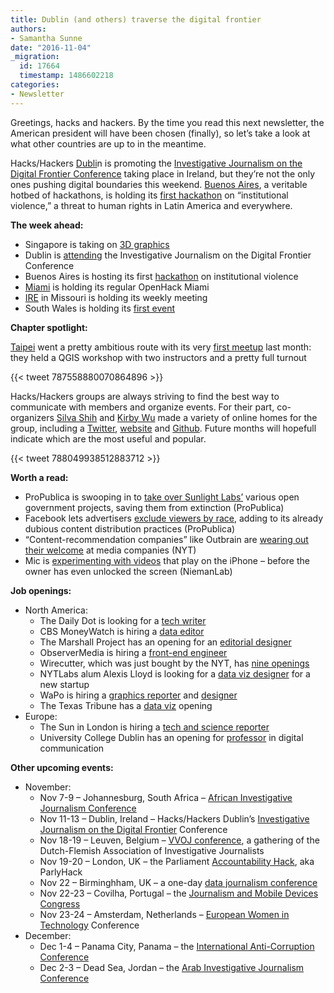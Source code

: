 ```yaml
---
title: Dublin (and others) traverse the digital frontier
authors:
- Samantha Sunne
date: "2016-11-04"
_migration:
  id: 17664
  timestamp: 1486602218
categories:
- Newsletter
---
```


Greetings, hacks and hackers. By the time you read this next newsletter, the American president will have been chosen (finally), so let&#8217;s take a look at what other countries are up to in the meantime.

Hacks/Hackers [Dubli][1]n is promoting the [Investigative Journalism on the Digital Frontier Conference][2] taking place in Ireland, but they&#8217;re not the only ones pushing digital boundaries this weekend. [Buenos Aires][3], a veritable hotbed of hackathons, is holding its [first hackathon][4] on &#8220;institutional violence,&#8221; a threat to human rights in Latin America and everywhere.

**The week ahead:**

  * Singapore is taking on [3D graphics][5]
  * Dublin is [attending][2] the Investigative Journalism on the Digital Frontier Conference
  * Buenos Aires is hosting its first [hackathon][4] on institutional violence
  * [Miami][6] is holding its regular OpenHack Miami
  * [IRE][7] in Missouri is holding its weekly meeting
  * South Wales is holding its [first event][8]

**Chapter spotlight:**

[Taipei][9] went a pretty ambitious route with its very [first meetup][10] last month: they held a QGIS workshop with two instructors and a pretty full turnout

{{< tweet 787558880070864896 >}}

Hacks/Hackers groups are always striving to find the best way to communicate with members and organize events. For their part, co-organizers [Silva Shih][11] and [Kirby Wu][12] made a variety of online homes for the group, including a [Twitter][13], [website][9] and [Github][14]. Future months will hopefull indicate which are the most useful and popular.

{{< tweet 788049938512883712 >}}

**Worth a read:**

  * ProPublica is swooping in to [take over Sunlight Labs&#8217;][15] various open government projects, saving them from extinction (ProPublica)
  * Facebook lets advertisers [exclude viewers by race][16], adding to its already dubious content distribution practices (ProPublica)
  * &#8220;Content-recommendation companies&#8221; like Outbrain are [wearing out their welcome][17] at media companies (NYT)
  * Mic is [experimenting with videos][18] that play on the iPhone &#8211; before the owner has even unlocked the screen (NiemanLab)

**Job openings:**

  * North America:
      * The Daily Dot is looking for a [tech writer][19]
      * CBS MoneyWatch is hiring a [data editor][20]
      * The Marshall Project has an opening for an [editorial designer][21]
      * ObserverMedia is hiring a [front-end engineer][22]
      * Wirecutter, which was just bought by the NYT, has [nine openings][23]
      * NYTLabs alum Alexis Lloyd is looking for a [data viz designer][24] for a new startup
      * WaPo is hiring a [graphics reporter][25] and [designer][26]
      * The Texas Tribune has a [data viz][27] opening
  * Europe:
      * The Sun in London is hiring a [tech and science reporter][28]
      * University College Dublin has an opening for [professor][29] in digital communication

**Other upcoming events:**

  * November:
      * Nov 7-9 &#8211; Johannesburg, South Africa &#8211; [African Investigative Journalism Conference][30]
      * Nov 11-13 &#8211; Dublin, Ireland &#8211; Hacks/Hackers Dublin&#8217;s [Investigative Journalism on the Digital Frontier][2] Conference
      * Nov 18-19 &#8211; Leuven, Belgium &#8211; [VVOJ conference][31], a gathering of the Dutch-Flemish Association of Investigative Journalists
      * Nov 19-20 &#8211; London, UK &#8211; the Parliament [Accountability Hack][32], aka ParlyHack
      * Nov 22 &#8211; Birminghham, UK &#8211; a one-day [data journalism conference][33]
      * Nov 22-23 &#8211; Covilha, Portugal &#8211; the [Journalism and Mobile Devices Congress][34]
      * Nov 23-24 &#8211; Amsterdam, Netherlands &#8211; [European Women in Technology][35] Conference
  * December:
      * Dec 1-4 &#8211; Panama City, Panama &#8211; the [International Anti-Corruption Conference][36]
      * Dec 2-3 &#8211; Dead Sea, Jordan &#8211; the [Arab Investigative Journalism Conference][37]

 [1]: https://www.meetup.com/hacks-hackers-dublin/
 [2]: http://www.meetup.com/hacks-hackers-dublin/events/235157683/
 [3]: https://www.meetup.com/HacksHackersBA/
 [4]: http://www.meetup.com/HacksHackersBA/events/235283491/
 [5]: http://www.meetup.com/Hacks-Hackers-Singapore/events/235127287/
 [6]: http://www.meetup.com/Hacks-Hackers-Miami/
 [7]: http://www.meetup.com/hackshackersIRE/
 [8]: https://www.facebook.com/events/1739019203030782
 [9]: http://hackshackers.taipei/
 [10]: http://www.accupass.com/go/hhtpe01
 [11]: https://twitter.com/silvashih
 [12]: http://www.tkirby.org/
 [13]: https://twitter.com/hackshackersTPE
 [14]: https://github.com/hackshackerstaipei
 [15]: http://www.propublica.org/article/taking-cues-and-some-projects-from-sunlight-labs
 [16]: http://www.propublica.org/article/facebook-lets-advertisers-exclude-users-by-race
 [17]: http://www.nytimes.com/2016/10/31/business/media/publishers-rethink-outbrain-taboola-ads.html
 [18]: http://www.niemanlab.org/2016/11/mic-is-now-sending-iphones-push-notifications-with-videos-that-play-right-on-the-lock-screen/
 [19]: https://www.mediabistro.com/jobs/description/349836/technology-writer/?TrackID=52
 [20]: http://talkingbiznews.com/biz-news-help-wanted/cbs-moneywatch-seeks-data-editorvideo-producer/
 [21]: https://www.themarshallproject.org/jobs/editorial-designer#.5HYIkRwl0
 [22]: http://www.observermedia.com/careers/frontend-engineer
 [23]: http://www.nytco.com/?s=wirecutter&post_type=careers
 [24]: https://twitter.com/alexislloyd/status/793472431360970752
 [25]: https://t.co/5LoyGdInpB
 [26]: https://t.co/vJZhN0oqlq
 [27]: https://www.texastribune.org/jobs/data-vizualization-developer/
 [28]: http://www.gorkanajobs.co.uk/job/65507/the-sun-technology-and-science-reporter/?deviceType=Desktop&TrackID=1#sc=rss&me=feed&cm=general
 [29]: http://bit.ly/2fF5MY1
 [30]: http://www.journalism.co.za/aijc/
 [31]: http://www.vvoj.nl/leuven2016/
 [32]: https://www.eventbrite.co.uk/e/accountability-hack-2016-tickets-28856127454?aff=efbevent
 [33]: https://www.eventbrite.co.uk/e/data-journalism-uk-2016-tickets-28661083071
 [34]: http://ijnet.org/en/opportunities/conference-focuses-mobile-journalism-portugal
 [35]: http://www.europeanwomenintech.com/#!register/z49gr
 [36]: http://16iacc.org/
 [37]: http://en.arij.net/